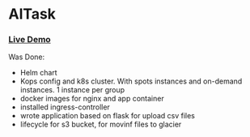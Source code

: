 # AlTask
### [Live Demo](http://a1089e8b-default-doltishsw-176a-81203130.us-west-2.elb.amazonaws.com)
Was Done:
- Helm chart
- Kops config and k8s cluster. With spots instances and on-demand instances. 1 instance per group
- docker images for nginx and app container
- installed ingress-controller
- wrote application based on flask for upload csv files
- lifecycle for s3 bucket, for movinf files to glacier
